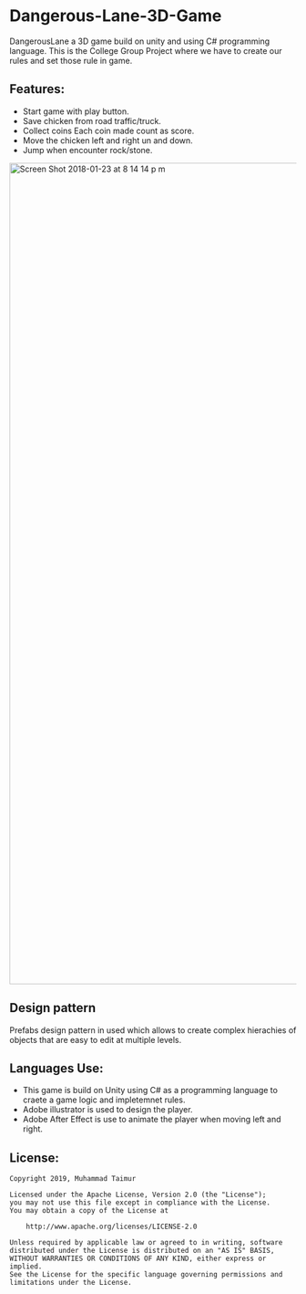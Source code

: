 # Dangerous-Lane-3D-Game

DangerousLane a 3D game build on unity and using C# programming language.
This is the College Group Project where we have to create our rules and set those rule in game.

## Features:
* Start game with play button.
* Save chicken from road traffic/truck.
* Collect coins Each coin made count as score.
* Move the chicken left and right un and down. 
* Jump when encounter rock/stone.

<img width="1440" alt="Screen Shot 2018-01-23 at 8 14 14 p m" src="https://user-images.githubusercontent.com/27746978/90346237-4f769180-e01f-11ea-9282-b4c5f93f3b0a.png">

## Design pattern
Prefabs design pattern in used which allows to create complex hierachies of objects that are easy to edit at multiple levels.

## Languages Use:

* This game is build on Unity using C# as a programming language to craete a game logic and impletemnet rules.
* Adobe illustrator is used to design the player.
* Adobe After Effect is use to animate the player when moving left and right.

## License:
```
Copyright 2019, Muhammad Taimur

Licensed under the Apache License, Version 2.0 (the "License");
you may not use this file except in compliance with the License.
You may obtain a copy of the License at

    http://www.apache.org/licenses/LICENSE-2.0

Unless required by applicable law or agreed to in writing, software
distributed under the License is distributed on an "AS IS" BASIS,
WITHOUT WARRANTIES OR CONDITIONS OF ANY KIND, either express or implied.
See the License for the specific language governing permissions and
limitations under the License.
```
